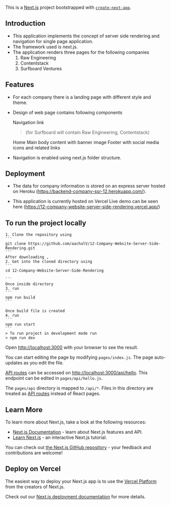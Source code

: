 This is a [Next.js](https://nextjs.org/) project bootstrapped with [`create-next-app`](https://github.com/vercel/next.js/tree/canary/packages/create-next-app).

## Introduction

  * This application implements the concept of server side rendering and navigation for single page application. 
  * The framework used is next.js. 
  * The application renders three pages for the following companies
    1. Raw Engineering
    2. Contentstack
    3. Surfboard Ventures
    
## Features

  * For each company there is a landing page with different style and theme. 
  * Design of web page contains following components

      Navigation link 
      > (for Surfboard will contain Raw Engineering, Contentstack)
      
      Home
      Main body content with banner image
      Footer with social media icons and related links
   
   * Navigation is enabled using next.js folder structure.
   
   
## Deployment

  * The data for company information is stored on an express server hosted on Heroku (https://backend-company-ssr-12.herokuapp.com/).
  
  * This application is currently hosted on Vercel 
      Live demo can be seen here (https://12-company-website-server-side-rendering.vercel.app/)
      
## To run the project locally

    1. Clone the repository using
    ```
    git clone https://github.com/aachalV/12-Company-Website-Server-Side-Rendering.git
    ```
    After downloading , 
    2. Get into the cloned directory using
    ```
    cd 12-Company-Website-Server-Side-Rendering

    ```
    Once inside directory 
    3. run
    ```
    npm run build
    ```

    Once build file is created 
    4. run
    ```
    npm run start
    ```
    > To run project in development mode run
    > npm run dev



Open [http://localhost:3000](http://localhost:3000) with your browser to see the result.

You can start editing the page by modifying `pages/index.js`. The page auto-updates as you edit the file.

[API routes](https://nextjs.org/docs/api-routes/introduction) can be accessed on [http://localhost:3000/api/hello](http://localhost:3000/api/hello). This endpoint can be edited in `pages/api/hello.js`.

The `pages/api` directory is mapped to `/api/*`. Files in this directory are treated as [API routes](https://nextjs.org/docs/api-routes/introduction) instead of React pages.

## Learn More

To learn more about Next.js, take a look at the following resources:

- [Next.js Documentation](https://nextjs.org/docs) - learn about Next.js features and API.
- [Learn Next.js](https://nextjs.org/learn) - an interactive Next.js tutorial.

You can check out [the Next.js GitHub repository](https://github.com/vercel/next.js/) - your feedback and contributions are welcome!

## Deploy on Vercel

The easiest way to deploy your Next.js app is to use the [Vercel Platform](https://vercel.com/import?utm_medium=default-template&filter=next.js&utm_source=create-next-app&utm_campaign=create-next-app-readme) from the creators of Next.js.

Check out our [Next.js deployment documentation](https://nextjs.org/docs/deployment) for more details.



  
